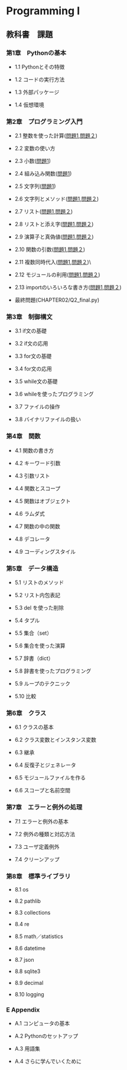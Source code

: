 # Programming Ⅰ

## 教科書　課題

### 第1章　Pythonの基本

* 1.1 Pythonとその特徴

* 1.2 コードの実行方法

* 1.3 外部パッケージ

* 1.4 仮想環境

### 第2章　プログラミング入門

* 2.1 整数を使った計算([問題1](CHAPTER02/Q2_1_1.py),[問題２](CHAPTER02/Q2_1_2.py))

* 2.2 変数の使い方

* 2.3 小数([問題1](CHAPTER02/Q2_3_1.py))

* 2.4 組み込み関数([問題1](CHAPTER02/Q2_4_1.py))

* 2.5 文字列([問題1](CHAPTER02/Q2_5_2.py))

* 2.6 文字列とメソッド([問題1](CHAPTER02/Q2_6_1.py),[問題２](CHAPTER02/Q2_6_2.py))

* 2.7 リスト([問題1](CHAPTER02/Q2_7_1.py),[問題２](CHAPTER02/Q2_7_2.py))

* 2.8 リストと添え字([問題1](CHAPTER02/Q2_8_1.py),[問題２](CHAPTER02/Q2_8_2.py))

* 2.9 演算子と真偽値([問題1](CHAPTER02/Q2_9_1.py),[問題２](CHAPTER02/Q2_9_2.py))

*  2.10 関数の引数([問題1](CHAPTER02/Q2_10_1.py),[問題２](CHAPTER02/Q2_10_2.py))

* 2.11 複数同時代入([問題1](CHAPTER02/Q2_11_1.py),[問題２](CHAPTER02/Q2_11_2.py))\

* 2.12 モジュールの利用([問題1](CHAPTER02/Q2_12_1.py),[問題２](CHAPTER02/Q2_12_2.py))

* 2.13 importのいろいろな書き方([問題1](CHAPTER02/Q2_13_1.py),[問題２](CHAPTER02/Q2_13_2.py))

* 最終問題(CHAPTER02/Q2_final.py)

### 第3章　制御構文

* 3.1 if文の基礎

* 3.2 if文の応用

* 3.3 for文の基礎

* 3.4 for文の応用

* 3.5 while文の基礎

* 3.6 whileを使ったプログラミング

* 3.7 ファイルの操作

* 3.8 バイナリファイルの扱い

### 第4章　関数

* 4.1 関数の書き方

* 4.2 キーワード引数

* 4.3 引数リスト

* 4.4 関数とスコープ

* 4.5 関数はオブジェクト

* 4.6 ラムダ式

* 4.7 関数の中の関数

* 4.8 デコレータ

* 4.9 コーディングスタイル

### 第5章　データ構造

* 5.1 リストのメソッド

* 5.2 リスト内包表記

* 5.3 del を使った削除

* 5.4 タプル

* 5.5 集合（set）

* 5.6 集合を使った演算

* 5.7 辞書（dict）

* 5.8 辞書を使ったプログラミング

* 5.9 ループのテクニック

* 5.10 比較

### 第6章　クラス

* 6.1 クラスの基本

* 6.2 クラス変数とインスタンス変数

* 6.3 継承

* 6.4 反復子とジェネレータ

* 6.5 モジュールファイルを作る

* 6.6 スコープと名前空間

### 第7章　エラーと例外の処理

* 7.1 エラーと例外の基本

* 7.2 例外の種類と対応方法

* 7.3 ユーザ定義例外

* 7.4 クリーンアップ

### 第8章　標準ライブラリ

* 8.1 os

* 8.2 pathlib

* 8.3 collections

* 8.4 re

* 8.5 math／statistics

* 8.6 datetime

* 8.7 json

* 8.8 sqlite3

* 8.9 decimal

* 8.10 logging

### E Appendix

* A.1 コンピュータの基本

* A.2 Pythonのセットアップ

* A.3 用語集

* A.4 さらに学んでいくために
